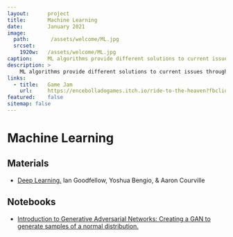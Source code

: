 ```yaml
---
layout:      project
title:       Machine Learning
date:        January 2021
image:
  path:       /assets/welcome/ML.jpg
  srcset:
    1920w:   /assets/welcome/ML.jpg
caption:     ML algorithms provide different solutions to current issues through its three approaches, Supervised learning, Unsupervised learning, and Reinforcement learning
description: >
    ML algorithms provide different solutions to current issues through its three approaches, Supervised learning, Unsupervised learning, and Reinforcement learning.
links:
  - title:   Game Jam
    url:     https://encebolladogames.itch.io/ride-to-the-heaven?fbclid=IwAR3OTWOWFRPip-8abshU9oIXrqp6dThgPnr12gQ6ZCBBPp4AgxeNTjO3xWI
featured:    false
sitemap: false
---
```


# Machine Learning

## Materials

* [Deep Learning.](https://www.deeplearningbook.org/) Ian Goodfellow, Yoshua Bengio, & Aaron Courville

## Notebooks

* [Introduction to Generative Adversarial Networks: Creating a GAN to generate samples of a normal distribution.](https://colab.research.google.com/drive/1R31fzY8vERjcvj2iS70pvP3a-oG1Iaub?usp=sharing) 
